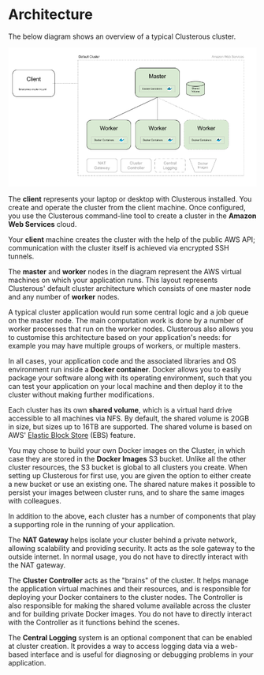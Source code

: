 # Architecture

The below diagram shows an overview of a typical Clusterous cluster.

![Clusterous Default Cluster Diagram](images/Clusterous_Architecture.png)

The **client** represents your laptop or desktop with Clusterous installed. You create and operate the cluster from the client machine. Once configured, you use the Clusterous command-line tool to create a cluster in the **Amazon Web Services** cloud.

Your **client** machine creates the cluster with the help of the public AWS API; communication with the cluster itself is achieved via encrypted SSH tunnels.

The **master** and **worker** nodes in the diagram represent the AWS virtual machines on which your application runs. This layout represents Clusterous' default cluster architecture which consists of one master node and any number of **worker** nodes.

A typical cluster application would run some central logic and a job queue on the master node. The main computation work is done by a number of worker processes that run on the worker nodes. Clusterous also allows you to customise this architecture based on your application's needs: for example you may have multiple groups of workers, or multiple masters.

In all cases, your application code and the associated libraries and OS environment run inside a **Docker container**. Docker allows you to easily package your software along with its operating environment, such that you can test your application on your local machine and then deploy it to the cluster without making further modifications.

Each cluster has its own **shared volume**, which is a virtual hard drive accessible to all machines via NFS. By default, the shared volume is 20GB in size, but sizes up to 16TB are supported. The shared volume is based on AWS' [Elastic Block Store](https://aws.amazon.com/ebs/) (EBS) feature.

You may chose to build your own Docker images on the Cluster, in which case they are stored in the **Docker Images** S3 bucket. Unlike all the other cluster resources, the S3 bucket is global to all clusters you create. When setting up Clusterous for first use, you are given the option to either create a new bucket or use an existing one. The shared nature makes it possible to persist your images between cluster runs, and to share the same images with colleagues.

In addition to the above, each cluster has a number of components that play a supporting role in the running of your application.

The **NAT Gateway** helps isolate your cluster behind a private network, allowing scalability and providing security. It acts as the sole gateway to the outside internet. In normal usage, you do not have to directly interact with the NAT gateway.

The **Cluster Controller** acts as the "brains" of the cluster. It helps manage the application virtual machines and their resources, and is responsible for deploying your Docker containers to the cluster nodes. The Controller is also responsible for making the shared volume available across the cluster and for building private Docker images. You do not have to directly interact with the Controller as it functions behind the scenes.

The **Central Logging** system is an optional component that can be enabled at cluster creation. It provides a way to access logging data via a web-based interface and is useful for diagnosing or debugging problems in your application.
